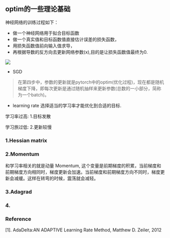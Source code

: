 ## optim的一些理论基础

神经网络的训练过程如下：

- 做一个神经网络用于拟合目标函数
- 做一个真实值和目标函数值直接估计误差的损失函数，
- 用损失函数值前向输入值求导，
- 再根据导数的反方向去更新网络参数(x),目的是让损失函数值最终为0.

![](http://latex.codecogs.com/gif.latex?x_{t+1}=x_t+\delta{x_t})

- SGD
>在第四步中，参数的更新就是pytorch中的optim(优化过程)，现在都是随机梯度下降，即每次更新是通过随机抽样来更新参数(总数的一小部分，简称为一个batch)。

- learning rate
选择适当的学习率才能优化到合适的目标.

学习率过高: 1.目标发散

学习旅过低: 2.更新较慢

### 1.Hessian matrix

### 2.Momentum
和学习率相关的就是动量 Momentum, 这个变量是前期梯度的积累，当前梯度和前期梯度方向相同时，梯度更新会加速。当前梯度和前期梯度方向不同时，梯度更新会减缓。这样在转弯的时候，震荡就会减轻。

### 3.Adagrad

### 4.


### Reference
[1]. AdaDelta:AN ADAPTIVE Learning Rate Method, Matthew D. Zeiler, 2012
